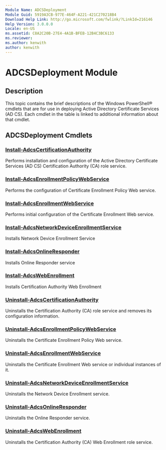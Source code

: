 ```yaml
---
Module Name: ADCSDeployment
Module Guid: 5919A3CB-977E-464F-A221-421C270218B4
Download Help Link: http://go.microsoft.com/fwlink/?LinkId=216146
Help Version: 3.0.0.0
Locale: en-US
ms.assetid: C8A2C20B-27E4-4A1B-BFEB-12B4C3BC6133
ms.reviewer:
ms.author: kenwith
author: kenwith
---
```


# ADCSDeployment Module
## Description
This topic contains the brief descriptions of the Windows PowerShell® cmdlets that are for use in deploying Active Directory Certificate Services (AD CS). Each cmdlet in the table is linked to additional information about that cmdlet.

## ADCSDeployment Cmdlets
### [Install-AdcsCertificationAuthority](./Install-AdcsCertificationAuthority.md)
Performs installation and configuration of the Active Directory Certificate Services (AD CS) Certification Authority (CA) role service.

### [Install-AdcsEnrollmentPolicyWebService](./Install-AdcsEnrollmentPolicyWebService.md)
Performs the configuration of Certificate Enrollment Policy Web service.

### [Install-AdcsEnrollmentWebService](./Install-AdcsEnrollmentWebService.md)
Performs initial configuration of the Certificate Enrollment Web service.

### [Install-AdcsNetworkDeviceEnrollmentService](./Install-AdcsNetworkDeviceEnrollmentService.md)
Installs Network Device Enrollment Service

### [Install-AdcsOnlineResponder](./Install-AdcsOnlineResponder.md)
Installs Online Responder service

### [Install-AdcsWebEnrollment](./Install-AdcsWebEnrollment.md)
Installs Certification Authority Web Enrollment

### [Uninstall-AdcsCertificationAuthority](./Uninstall-AdcsCertificationAuthority.md)
Uninstalls the Certification Authority (CA) role service and removes its configuration information.

### [Uninstall-AdcsEnrollmentPolicyWebService](./Uninstall-AdcsEnrollmentPolicyWebService.md)
Uninstalls the Certificate Enrollment Policy Web service.

### [Uninstall-AdcsEnrollmentWebService](./Uninstall-AdcsEnrollmentWebService.md)
Uninstalls the Certificate Enrollment Web service or individual instances of it.

### [Uninstall-AdcsNetworkDeviceEnrollmentService](./Uninstall-AdcsNetworkDeviceEnrollmentService.md)
Uninstalls the Network Device Enrollment service.

### [Uninstall-AdcsOnlineResponder](./Uninstall-AdcsOnlineResponder.md)
Uninstalls the Online Responder service.

### [Uninstall-AdcsWebEnrollment](./Uninstall-AdcsWebEnrollment.md)
Uninstalls the Certification Authority (CA) Web Enrollment role service.

